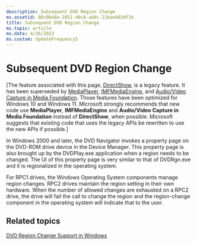 ```yaml
---
description: Subsequent DVD Region Change
ms.assetid: 08c0b48a-2851-40c8-addc-21baeb83df1b
title: Subsequent DVD Region Change
ms.topic: article
ms.date: 4/26/2023
ms.custom: UpdateFrequency5
---
```


# Subsequent DVD Region Change

\[The feature associated with this page, [DirectShow](/windows/win32/directshow/directshow), is a legacy feature. It has been superseded by [MediaPlayer](/uwp/api/Windows.Media.Playback.MediaPlayer), [IMFMediaEngine](/windows/win32/api/mfmediaengine/nn-mfmediaengine-imfmediaengine), and [Audio/Video Capture in Media Foundation](windows/win32/medfound/audio-video-capture-in-media-foundation). Those features have been optimized for Windows 10 and Windows 11. Microsoft strongly recommends that new code use **MediaPlayer**, **IMFMediaEngine** and **Audio/Video Capture in Media Foundation** instead of **DirectShow**, when possible. Microsoft suggests that existing code that uses the legacy APIs be rewritten to use the new APIs if possible.\]

In Windows 2000 and later, the DVD Navigator invokes a property page on the DVD-ROM drive device in the Device Manager. This property page is also brought up by the DVDPlay.exe application when a region needs to be changed. The UI of this property page is very similar to that of DVDRgn.exe and it is regionalized in the operating system.

For RPC1 drives, the Windows Operating System components manage region changes. RPC2 drives maintain the region setting in their own hardware. When the number of allowed changes are exhausted on a RPC2 drive, the drive will fail the call to change the region and the region-change component in the operating system will indicate that to the user.

## Related topics

<dl> <dt>

[DVD Region Change Support in Windows](dvd-region-change-support-in-windows.md)
</dt> </dl>

 

 



